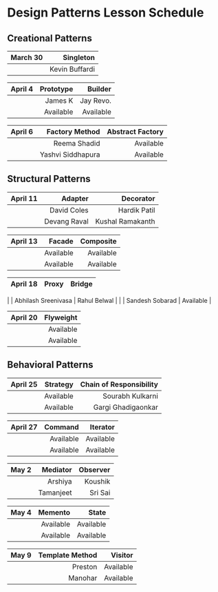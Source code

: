 # Design Patterns Lesson Schedule

## Creational Patterns

|  March 30 | Singleton |
|---------:|----------:|
|          | Kevin Buffardi |


|  April 4 | Prototype | Builder   |
|---------:|----------:|----------:|
|          | James K   | Jay Revo. |
|          | Available | Available |

|  April 6 | Factory Method | Abstract Factory |
|---------:|----------:|----------:|
|          | Reema Shadid | Available |
|          | Yashvi Siddhapura | Available |

## Structural Patterns

|  April 11 | Adapter | Decorator   |
|---------:|----------:|----------:|
|          | David Coles | Hardik Patil|
|          | Devang Raval | Kushal Ramakanth |

|  April 13 | Facade | Composite   |
|---------:|----------:|----------:|
|          | Available | Available |
|          | Available | Available |

|  April 18 | Proxy | Bridge   |
|---------:|----------:|----------:|

|          | Abhilash Sreenivasa | Rahul Belwal |
|          | Sandesh Sobarad | Available |


|  April 20 | Flyweight |
|---------:|----------:|
|          | Available |
|          | Available |


## Behavioral Patterns

|  April 25 | Strategy | Chain of Responsibility |
|---------:|----------:|----------:|
|          | Available | Sourabh Kulkarni |
|          | Available | Gargi Ghadigaonkar |


|  April 27 | Command | Iterator   |
|---------:|----------:|----------:|
|          | Available | Available |
|          | Available | Available |


|  May 2   | Mediator  | Observer  |
|---------:|----------:|----------:|
|          | Arshiya   | Koushik   |
|          | Tamanjeet | Sri Sai   |

|  May 4 | Memento | State   |
|---------:|----------:|----------:|
|          | Available | Available |
|          | Available | Available |

|  May 9   | Template Method | Visitor |
|---------:|----------:|----------:|
|          | Preston | Available |
|          | Manohar | Available |
